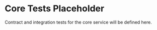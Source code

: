 # Core Tests Placeholder

Contract and integration tests for the core service will be defined here.
